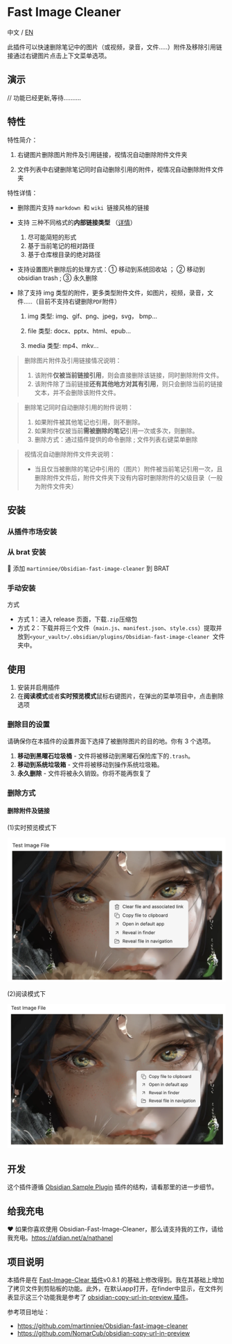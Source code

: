 # Fast Image Cleaner

中文 / [EN](./README.md)

此插件可以快速删除笔记中的图片（或视频，录音，文件.....）附件及移除引用链接通过右键图片点击上下文菜单选项。

## 演示

// 功能已经更新,等待..........


## 特性

特性简介：

1. 右键图片删除图片附件及引用链接，视情况自动删除附件文件夹

2. 文件列表中右键删除笔记同时自动删除引用的附件，视情况自动删除附件文件夹

特性详情：

- 删除图片支持 `markdown `和 `wiki `链接风格的链接
- 支持 三种不同格式的**内部链接类型** （[详情](https://help.obsidian.md/Linking+notes+and+files/Internal+links)）
  1. 尽可能简短的形式
  2. 基于当前笔记的相对路径
  3. 基于仓库根目录的绝对路径
- 支持设置图片删除后的处理方式：① 移动到系统回收站 ； ② 移动到 obsidian trash ; ③ 永久删除

- 除了支持 img 类型的附件，更多类型附件文件，如图片，视频，录音，文件.....（目前不支持右键删除`PDF`附件）

  1. img 类型: img、gif、png、jpeg，svg， bmp...

  1. file 类型: docx、pptx、html、epub...

  1. media 类型: mp4、mkv...



> 删除图片附件及引用链接情况说明：
>
> 1. 该附件**仅被当前链接引用**，则会直接删除该链接，同时删除附件文件。
> 2. 该附件除了当前链接**还有其他地方对其有引用**，则只会删除当前的链接文本，并不会删除该附件文件。

> 删除笔记同时自动删除引用的附件说明：
>
> 1. 如果附件被其他笔记也引用，则不删除。
> 2. 如果附件仅被当前**需被删除的笔记**引用一次或多次，则删除。
> 3. 删除方式：通过插件提供的命令删除 ; 文件列表右键菜单删除

> 视情况自动删除附件文件夹说明：
>
> - 当且仅当被删除的笔记中引用的（图片）附件被当前笔记引用一次，且删除附件文件后，附件文件夹下没有内容时删除附件的父级目录（一般为附件文件夹）



## 安装

### 从插件市场安装


### 从 brat 安装

👦 添加 `martinniee/Obsidian-fast-image-cleaner` 到 BRAT

### 手动安装

方式

-   方式 1：进入 release 页面，下载`.zip`压缩包
-   方式 2：下载并将三个文件（`main.js`、`manifest.json`、`style.css`）提取并放到`<your_vault>/.obsidian/plugins/Obsidian-fast-image-cleaner `文件夹中。

## 使用

1. 安装并启用插件
2. 在**阅读模式**或者**实时预览模式**鼠标右键图片，在弹出的菜单项目中，点击删除选项

### 删除目的设置

请确保你在本插件的设置界面下选择了被删除图片的目的地。你有 3 个选项。

1. **移动到黑曜石垃圾桶** - 文件将被移动到黑曜石保险库下的`.trash`。
2. **移动到系统垃圾箱** - 文件将被移动到操作系统垃圾箱。
3. **永久删除** - 文件将被永久销毁。你将不能再恢复了

### 删除方式

#### 删除附件及链接

(1)实时预览模式下

<img src="assets/SourceModeMenu.png" width="600">

(2)阅读模式下

<img src="assets/ReadingModeMenu.png" width="600">

## 开发

这个插件遵循 [Obsidian Sample Plugin](https://github.com/obsidianmd/obsidian-sample-plugin) 插件的结构，请看那里的进一步细节。

## 给我充电

❤ 如果你喜欢使用 Obsidian-Fast-Image-Cleaner，那么请支持我的工作，请给我充电。https://afdian.net/a/nathanel

## 项目说明

本插件是在 [Fast-Image-Clear 插件](https://github.com/martinniee/Obsidian-fast-image-cleaner)v0.8.1 的基础上修改得到。我在其基础上增加了拷贝文件到剪贴板的功能。此外，在默认app打开，在finder中显示，在文件列表显示这三个功能我是参考了 [obsidian-copy-url-in-preview 插件](https://github.com/NomarCub/obsidian-copy-url-in-preview)。

参考项目地址：
- https://github.com/martinniee/Obsidian-fast-image-cleaner
- https://github.com/NomarCub/obsidian-copy-url-in-preview